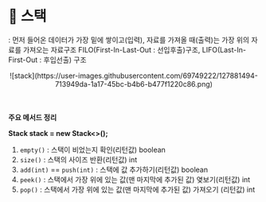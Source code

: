 # **🎱 스택**

: 먼저 들어온 데이터가 가장 밑에 쌓이고(입력), 자료를 가져올 때(출력)는 가장 위의 자료를 가져오는 자료구조
 FILO(First-In-Last-Out : 선입후출)구조, LIFO(Last-In-First-Out : 후입선출) 구조
 
<center>
![stack](https://user-images.githubusercontent.com/69749222/127881494-713949da-1a17-45bc-b4b6-b477f1220c86.png)
</center>

<br>
<br>

**주요 메서드 정리**

**Stack<Integer> stack = new Stack<>();**

1. `empty()` : 스택이 비었는지 확인(리턴값) boolean
2. `size()` : 스택의 사이즈 반환(리턴값) int
3. `add(int)` == `push(int)` : 스택에 값 추가하기(리턴값) boolean
5. `peek()` :  스택에서 가장 위에 있는 값(맨 마지막에 추가된 값) 옃보기(리턴값) int
6. `pop()` :  스택에서 가장 위에 있는 값(맨 마지막에 추가된 값) 가져오기 (리턴값) int
